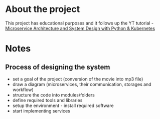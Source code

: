 # About the project
This project has educational purposes and it follows up the YT tutorial - [Microservice Architecture and System Design with Python & Kubernetes](https://www.youtube.com/watch?v=hmkF77F9TLw&list=PLoV7fSc2vRyOkvaIia2gqXKTYIX3evRRu&index=3&ab_channel=freeCodeCamp.org)
# Notes
## Process of designing the system
- set a goal of the project (conversion of the movie into mp3 file)
- draw a diagram (microservices, their communication, storages and workflow)
- structure the code into modules/folders
- define required tools and libraries
- setup the environment - install required software
- start implementing services